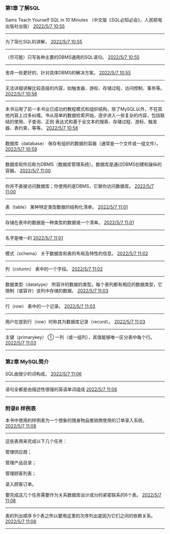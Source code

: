 ﻿### 第1章 了解SQL

Sams Teach Yourself SQL in 10 Minutes （中文版《SQL必知必会》，人民邮电出版社出版）
[2022/5/7 10:55](calibre://view-book/_hex_-43616c696272655fe4b9a6e5ba93/7/EPUB?open_at=epubcfi%28/12/2/4/6/2/1%3A0%29)

--------------------

为了简化SQL的讲解，
[2022/5/7 10:55](calibre://view-book/_hex_-43616c696272655fe4b9a6e5ba93/7/EPUB?open_at=epubcfi%28/12/2/4/8/4/2/1%3A0%29)

--------------------

（尽可能）只写各种主要的DBMS通用的SQL语句。
[2022/5/7 10:55](calibre://view-book/_hex_-43616c696272655fe4b9a6e5ba93/7/EPUB?open_at=epubcfi%28/12/2/4/8/4/2/1%3A14%29)

--------------------

舍弃一些更好的、针对具体DBMS的解决方案。
[2022/5/7 10:55](calibre://view-book/_hex_-43616c696272655fe4b9a6e5ba93/7/EPUB?open_at=epubcfi%28/12/2/4/8/4/2/1%3A46%29)

--------------------

无法详细讲解比较高级的内容，如触发器、游标、存储过程、访问控制、事务等。
[2022/5/7 10:56](calibre://view-book/_hex_-43616c696272655fe4b9a6e5ba93/7/EPUB?open_at=epubcfi%28/12/2/4/8/6/2/1%3A50%29)

--------------------

本书沿用了前一本书业已成功的教程模式和组织结构，除了MySQL以外，不在其他内容上过多纠缠。书从简单的数据检索开始，逐步进入一些复杂的内容，包括联结的使用、子查询、正则 表达式和基于全文本的搜索、存储过程、游标、触发器、表约束，等等。
[2022/5/7 10:56](calibre://view-book/_hex_-43616c696272655fe4b9a6e5ba93/7/EPUB?open_at=epubcfi%28/12/2/4/10/1%3A9%29)

--------------------

数据库（database） 保存有组织的数据的容器（通常是一个文件或一组文件）。
[2022/5/7 10:59](calibre://view-book/_hex_-43616c696272655fe4b9a6e5ba93/7/EPUB?open_at=epubcfi%28/18/2/4/16/4/1%3A0%29)

--------------------

数据库软件应称为DBMS（数据库管理系统）。数据库是通过DBMS创建和操纵的容器。
[2022/5/7 11:00](calibre://view-book/_hex_-43616c696272655fe4b9a6e5ba93/7/EPUB?open_at=epubcfi%28/18/2/4/18/2/2%3A52%29)

--------------------

你并不直接访问数据库；你使用的是DBMS，它替你访问数据库。
[2022/5/7 11:00](calibre://view-book/_hex_-43616c696272655fe4b9a6e5ba93/7/EPUB?open_at=epubcfi%28/18/2/4/18/2/2%3A148%29)

--------------------

表（table） 某种特定类型数据的结构化清单。
[2022/5/7 11:01](calibre://view-book/_hex_-43616c696272655fe4b9a6e5ba93/7/EPUB?open_at=epubcfi%28/18/2/4/26/4/1%3A0%29)

--------------------

存储在表中的数据是一种类型的数据或一个清单。
[2022/5/7 11:01](calibre://view-book/_hex_-43616c696272655fe4b9a6e5ba93/7/EPUB?open_at=epubcfi%28/18/2/4/28/1%3A10%29)

--------------------

名字是唯一的
[2022/5/7 11:01](calibre://view-book/_hex_-43616c696272655fe4b9a6e5ba93/7/EPUB?open_at=epubcfi%28/18/2/4/30/1%3A23%29)

--------------------

模式（schema） 关于数据库和表的布局及特性的信息。
[2022/5/7 11:02](calibre://view-book/_hex_-43616c696272655fe4b9a6e5ba93/7/EPUB?open_at=epubcfi%28/18/2/4/36/4/1%3A0%29)

--------------------

列（column） 表中的一个字段。
[2022/5/7 11:02](calibre://view-book/_hex_-43616c696272655fe4b9a6e5ba93/7/EPUB?open_at=epubcfi%28/18/2/4/44/4/1%3A0%29)

--------------------

数据类型（datatype） 所容许的数据的类型。每个表列都有相应的数据类型，它限制（或容许）该列中存储的数据。
[2022/5/7 11:03](calibre://view-book/_hex_-43616c696272655fe4b9a6e5ba93/7/EPUB?open_at=epubcfi%28/18/2/4/52/4/1%3A0%29)

--------------------

行（row） 表中的一个记录。
[2022/5/7 11:03](calibre://view-book/_hex_-43616c696272655fe4b9a6e5ba93/7/EPUB?open_at=epubcfi%28/18/2/4/62/4/1%3A0%29)

--------------------

用户在提到行（row）时称其为数据库记录（record）。
[2022/5/7 11:03](calibre://view-book/_hex_-43616c696272655fe4b9a6e5ba93/7/EPUB?open_at=epubcfi%28/18/2/4/64/2/2%3A9%29)

--------------------

主键（primarykey） ① 一列（或一组列），其值能够唯一区分表中每个行。
[2022/5/7 11:03](calibre://view-book/_hex_-43616c696272655fe4b9a6e5ba93/7/EPUB?open_at=epubcfi%28/18/2/4/70/4/1%3A0%29)

--------------------

### 第2章 MySQL简介

SQL由很少的词构成，
[2022/5/7 11:06](calibre://view-book/_hex_-43616c696272655fe4b9a6e5ba93/7/EPUB?open_at=epubcfi%28/20/2/4/6/1%3A43%29)

--------------------

语句全都是由描述性很强的英语单词组成
[2022/5/7 11:06](calibre://view-book/_hex_-43616c696272655fe4b9a6e5ba93/7/EPUB?open_at=epubcfi%28/20/2/4/10/4/2/1%3A10%29)

--------------------

### 附录B 样例表

本书中使用的样例表为一个想象的随身物品推销商使用的订单录入系统，
[2022/5/7 11:08](calibre://view-book/_hex_-43616c696272655fe4b9a6e5ba93/7/EPUB?open_at=epubcfi%28/312/2/4/12/1%3A0%29)

--------------------

这些表用来完成以下几个任务：

管理供应商；

管理产品目录；

管理顾客列表；

录入顾客订单。

要完成这几个任务需要作为关系数据库设计成分的紧密联系的6个表。
[2022/5/7 11:08](calibre://view-book/_hex_-43616c696272655fe4b9a6e5ba93/7/EPUB?open_at=epubcfi%28/312/2/4/12/1%3A80%29)

--------------------

表的列出顺序 6个表之所以要用这里的次序列出是因为它们之间的依赖关系。
[2022/5/7 11:08](calibre://view-book/_hex_-43616c696272655fe4b9a6e5ba93/7/EPUB?open_at=epubcfi%28/312/2/4/24/2/4/1%3A0%29)

--------------------